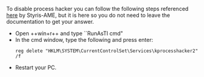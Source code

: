 To disable process hacker you can follow the following steps referenced [here](https://github.com/Atlas-OS/Atlas/issues/730#issuecomment-1522501012) by Styris-AME, but it is here so you do not need to leave the documentation to get your answer.

* Open ++win+r++ and type ``RunAsTI cmd"
* In the cmd window, type the following and press enter:
    ```batch
    reg delete "HKLM\SYSTEM\CurrentControlSet\Services\kprocesshacker2" /f
    ```
* Restart your PC.